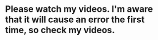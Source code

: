 # Please watch my videos. I'm aware that it will cause an error the first time, so check my videos.
